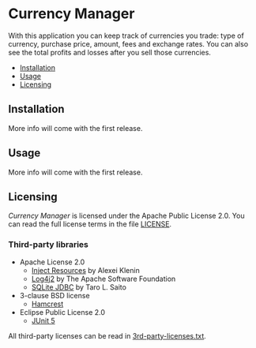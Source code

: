 # Currency Manager
With this application you can keep track of currencies you trade: type of currency, purchase price, amount, fees and exchange rates. You can also see the total profits and losses after you sell those currencies.

* [Installation](#installation)
* [Usage](#usage)
* [Licensing](#licensing)

## Installation
More info will come with the first release.

## Usage
More info will come with the first release.

## Licensing
*Currency Manager* is licensed under the Apache Public License 2.0. You can read the full license terms in the file [LICENSE](LICENSE).

### Third-party libraries
* Apache License 2.0
    * [Inject Resources](https://github.com/hosuaby/inject-resources) by Alexei Klenin
    * [Log4j2](https://logging.apache.org/log4j/2.x/index.html) by The Apache Software Foundation
    * [SQLite JDBC](https://github.com/xerial/sqlite-jdbc) by Taro L. Saito
* 3-clause BSD license
    * [Hamcrest](http://hamcrest.org/JavaHamcrest/)
* Eclipse Public License 2.0
    * [JUnit 5](https://junit.org/junit5/)

All third-party licenses can be read in [3rd-party-licenses.txt](3rd-party-licenses.txt).
